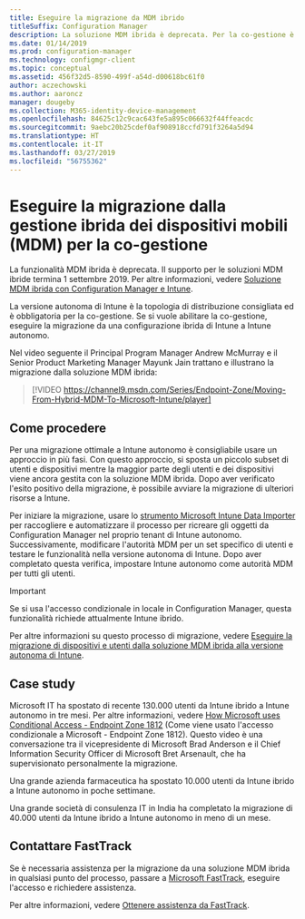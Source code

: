 ```yaml
---
title: Eseguire la migrazione da MDM ibrido
titleSuffix: Configuration Manager
description: La soluzione MDM ibrida è deprecata. Per la co-gestione è richiesta la versione autonoma di Intune.
ms.date: 01/14/2019
ms.prod: configuration-manager
ms.technology: configmgr-client
ms.topic: conceptual
ms.assetid: 456f32d5-8590-499f-a54d-d00618bc61f0
author: aczechowski
ms.author: aaroncz
manager: dougeby
ms.collection: M365-identity-device-management
ms.openlocfilehash: 84625c12c9cac643fe5a895c066632f44ffeacdc
ms.sourcegitcommit: 9aebc20b25cdef0af908918ccfd791f3264a5d94
ms.translationtype: HT
ms.contentlocale: it-IT
ms.lasthandoff: 03/27/2019
ms.locfileid: "56755362"
---
```

# <a name="migrate-from-hybrid-mdm-for-co-management"></a>Eseguire la migrazione dalla gestione ibrida dei dispositivi mobili (MDM) per la co-gestione

La funzionalità MDM ibrida è deprecata. Il supporto per le soluzioni MDM ibride termina 1 settembre 2019. Per altre informazioni, vedere [Soluzione MDM ibrida con Configuration Manager e Intune](/sccm/mdm/understand/hybrid-mobile-device-management).

La versione autonoma di Intune è la topologia di distribuzione consigliata ed è obbligatoria per la co-gestione. Se si vuole abilitare la co-gestione, eseguire la migrazione da una configurazione ibrida di Intune a Intune autonomo. 

Nel video seguente il Principal Program Manager Andrew McMurray e il Senior Product Marketing Manager Mayunk Jain trattano e illustrano la migrazione dalla soluzione MDM ibrida:

> [!VIDEO https://channel9.msdn.com/Series/Endpoint-Zone/Moving-From-Hybrid-MDM-To-Microsoft-Intune/player]



## <a name="how-to-do-it"></a>Come procedere

Per una migrazione ottimale a Intune autonomo è consigliabile usare un approccio in più fasi. Con questo approccio, si sposta un piccolo subset di utenti e dispositivi mentre la maggior parte degli utenti e dei dispositivi viene ancora gestita con la soluzione MDM ibrida. Dopo aver verificato l'esito positivo della migrazione, è possibile avviare la migrazione di ulteriori risorse a Intune.

Per iniziare la migrazione, usare lo [strumento Microsoft Intune Data Importer](/sccm/mdm/deploy-use/migrate-import-data) per raccogliere e automatizzare il processo per ricreare gli oggetti da Configuration Manager nel proprio tenant di Intune autonomo. Successivamente, modificare l'autorità MDM per un set specifico di utenti e testare le funzionalità nella versione autonoma di Intune. Dopo aver completato questa verifica, impostare Intune autonomo come autorità MDM per tutti gli utenti.

> [!Important]  
> Se si usa l'accesso condizionale in locale in Configuration Manager, questa funzionalità richiede attualmente Intune ibrido.  

Per altre informazioni su questo processo di migrazione, vedere [Eseguire la migrazione di dispositivi e utenti dalla soluzione MDM ibrida alla versione autonoma di Intune](/sccm/mdm/deploy-use/migrate-hybridmdm-to-intunesa).



## <a name="case-studies"></a>Case study

Microsoft IT ha spostato di recente 130.000 utenti da Intune ibrido a Intune autonomo in tre mesi. Per altre informazioni, vedere [How Microsoft uses Conditional Access - Endpoint Zone 1812](https://youtu.be/offk-KH7eIA?t=651) (Come viene usato l'accesso condizionale a Microsoft - Endpoint Zone 1812). Questo video è una conversazione tra il vicepresidente di Microsoft Brad Anderson e il Chief Information Security Officer di Microsoft Bret Arsenault, che ha supervisionato personalmente la migrazione. 

Una grande azienda farmaceutica ha spostato 10.000 utenti da Intune ibrido a Intune autonomo in poche settimane.

Una grande società di consulenza IT in India ha completato la migrazione di 40.000 utenti da Intune ibrido a Intune autonomo in meno di un mese.



## <a name="contact-fasttrack"></a>Contattare FastTrack

Se è necessaria assistenza per la migrazione da una soluzione MDM ibrida in qualsiasi punto del processo, passare a [Microsoft FastTrack](https://Microsoft.com/FastTrack/), eseguire l'accesso e richiedere assistenza. 

Per altre informazioni, vedere [Ottenere assistenza da FastTrack](/sccm/comanage/quickstart-fasttrack). 

